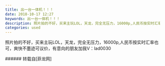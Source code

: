```yaml
---
title: 出一台一体机！！！
date: 2018-10-17 12:27
keywords: 出一台一体机！！！
description: 照片拍的不好，买来主玩LOL，天龙，完全无压力，16000p,人民币按实时汇率也可，爽快不墨迹可议价，有意向的朋友加我V：lad0030
categories: used
---
```

<td class="t_f" id="postmessage_2060212">

照片拍的不好，买来主玩LOL，天龙，完全无压力，16000p,人民币按实时汇率也可，爽快不墨迹可议价，有意向的朋友加我V：lad0030<br/>
<img alt="" border="0" class="zoom" data-cf-modified-0b211081025b35d034bebcf3-="" file="http://www.flw.ph/data/appbyme/upload/image/201810/17/fOvOLjltwDof.jpg" id="aimg_WoHHF" lazyloadthumb="1" onclick="" onmouseover="" src="http://www.flw.ph/data/appbyme/upload/image/201810/17/fOvOLjltwDof.jpg"/><br/>
<img alt="" border="0" class="zoom" data-cf-modified-0b211081025b35d034bebcf3-="" file="http://www.flw.ph/data/appbyme/upload/image/201810/17/KmGtGjfr2wpK.jpg" id="aimg_WKf7J" lazyloadthumb="1" onclick="" onmouseover="" src="http://www.flw.ph/data/appbyme/upload/image/201810/17/KmGtGjfr2wpK.jpg"/><br/>
<img alt="" border="0" class="zoom" data-cf-modified-0b211081025b35d034bebcf3-="" file="http://www.flw.ph/data/appbyme/upload/image/201810/17/GUR56WUuGRiQ.jpg" id="aimg_PLAKh" lazyloadthumb="1" onclick="" onmouseover="" src="http://www.flw.ph/data/appbyme/upload/image/201810/17/GUR56WUuGRiQ.jpg"/><br/>
<img alt="" border="0" class="zoom" data-cf-modified-0b211081025b35d034bebcf3-="" file="http://www.flw.ph/data/appbyme/upload/image/201810/17/BdqgN0KhJxPn.jpg" id="aimg_aLTt0" lazyloadthumb="1" onclick="" onmouseover="" src="http://www.flw.ph/data/appbyme/upload/image/201810/17/BdqgN0KhJxPn.jpg"/><br/>
</td>
###### 转载自[菲龙网]